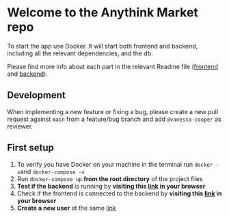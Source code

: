 # Welcome to the Anythink Market repo

To start the app use Docker. It will start both frontend and backend, including all the relevant dependencies, and the db.

Please find more info about each part in the relevant Readme file ([frontend](frontend/readme.md) and [backend](backend/README.md)).

## Development

When implementing a new feature or fixing a bug, please create a new pull request against `main` from a feature/bug branch and add `@vanessa-cooper` as reviewer.

## First setup

1. To verify you have Docker on your machine in the terminal run `docker -v`and `docker-compose -v`
2. Run `docker-compose up` **from the root directory** of the project files
3. **Test if the backend** is running by **visiting this [link](http://localhost:3000/api/ping) in your browser**
4. Check if the frontend is connected to the backend by **visiting this [link](http://localhost:3001/register) in your browser**
5. **Create a new user** at the same [link](http://localhost:3001/register)
